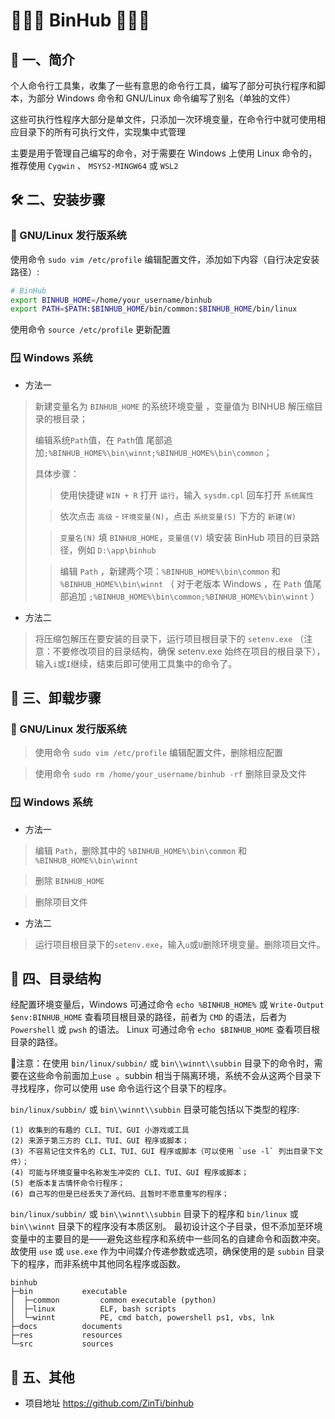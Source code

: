 # 🌳🌳🌳 BinHub 🌳🌳🌳
## 📄 一、简介
个人命令行工具集，收集了一些有意思的命令行工具，编写了部分可执行程序和脚本，为部分 Windows 命令和 GNU/Linux 命令编写了别名（单独的文件）

这些可执行性程序大部分是单文件，只添加一次环境变量，在命令行中就可使用相应目录下的所有可执行文件，实现集中式管理

主要是用于管理自己编写的命令，对于需要在 Windows 上使用 Linux 命令的，推荐使用 `Cygwin` 、 `MSYS2-MINGW64` 或 `WSL2`

## 🛠️ 二、安装步骤

### 🐧 GNU/Linux 发行版系统

使用命令 `sudo vim /etc/profile` 编辑配置文件，添加如下内容（自行决定安装路径）:

```bash
# BinHub 
export BINHUB_HOME=/home/your_username/binhub
export PATH=$PATH:$BINHUB_HOME/bin/common:$BINHUB_HOME/bin/linux
```
使用命令 `source /etc/profile` 更新配置

### 🪟 Windows 系统
- 方法一

> 新建变量名为 `BINHUB_HOME` 的系统环境变量 ，变量值为 BINHUB 解压缩目录的根目录；
>
> 编辑系统`Path`值，在 `Path`值 尾部追加`;%BINHUB_HOME%\bin\winnt;%BINHUB_HOME%\bin\common`；
>
> 具体步骤：
>> 使用快捷键 `WIN + R` 打开 `运行`，输入 `sysdm.cpl` 回车打开 `系统属性`
>
>> 依次点击 `高级` - `环境变量(N)`，点击 `系统变量(S)` 下方的 `新建(W)`
>
>> `变量名(N)` 填 `BINHUB_HOME`，`变量值(V)` 填安装 BinHub 项目的目录路径，例如 `D:\app\binhub`
>
>> 编辑 `Path` ，新建两个项：`%BINHUB_HOME%\bin\common` 和 `%BINHUB_HOME%\bin\winnt` 
（ 对于老版本 Windows ，在 `Path` 值尾部追加 `;%BINHUB_HOME%\bin\common;%BINHUB_HOME%\bin\winnt` ）

- 方法二

> 将压缩包解压在要安装的目录下，运行项目根目录下的 `setenv.exe` （注意：不要修改项目的目录结构，确保 setenv.exe 始终在项目的根目录下），输入`i`或`I`继续，结束后即可使用工具集中的命令了。


## 🧹️ 三、卸载步骤

### 🐧 GNU/Linux 发行版系统
> 使用命令 `sudo vim /etc/profile` 编辑配置文件，删除相应配置

> 使用命令 `sudo rm /home/your_username/binhub -rf` 删除目录及文件

### 🪟 Windows 系统
- 方法一
> 编辑 `Path`，删除其中的 `%BINHUB_HOME%\bin\common` 和 `%BINHUB_HOME%\bin\winnt`

> 删除 `BINHUB_HOME`

> 删除项目文件

- 方法二
> 运行项目根目录下的`setenv.exe`，输入`u`或`U`删除环境变量。删除项目文件。

## 📁 四、目录结构
经配置环境变量后，Windows 可通过命令 `echo %BINHUB_HOME%` 或 `Write-Output $env:BINHUB_HOME` 查看项目根目录的路径，前者为 `CMD` 的语法，后者为 `Powershell` 或 `pwsh` 的语法。
Linux 可通过命令 `echo $BINHUB_HOME` 查看项目根目录的路径。

🔔注意：在使用 `bin/linux/subbin/` 或 `bin\\winnt\\subbin` 目录下的命令时，需要在这些命令前面加上`use `。subbin 相当于隔离环境，系统不会从这两个目录下寻找程序，你可以使用 use 命令运行这个目录下的程序。

`bin/linux/subbin/` 或 `bin\\winnt\\subbin` 目录可能包括以下类型的程序:

    (1) 收集到的有趣的 CLI、TUI、GUI 小游戏或工具
    (2) 来源于第三方的 CLI、TUI、GUI 程序或脚本；
    (3) 不容易记住文件名的 CLI、TUI、GUI 程序或脚本（可以使用 `use -l` 列出目录下文件）；
    (4) 可能与环境变量中名称发生冲突的 CLI、TUI、GUI 程序或脚本；
    (5) 老版本复古情怀命令行程序；
    (6) 自己写的但是已经丢失了源代码、且暂时不愿意重写的程序；


`bin/linux/subbin/` 或 `bin\\winnt\\subbin` 目录下的程序和 `bin/linux` 或 `bin\\winnt` 目录下的程序没有本质区别。
最初设计这个子目录，但不添加至环境变量中的主要目的是——避免这些程序和系统中一些同名的自建命令和函数冲突。
故使用 `use` 或 `use.exe` 作为中间媒介传递参数或选项，确保使用的是 `subbin` 目录下的程序，而非系统中其他同名程序或函数。

```
binhub
├─bin			executable
│  ├─common			common executable (python)
│  ├─linux			ELF, bash scripts			
│  └─winnt			PE, cmd batch, powershell ps1, vbs, lnk
├─docs			documents
├─res			resources
└─src			sources
```

## 🔗 五、其他
- 项目地址 https://github.com/ZinTi/binhub
